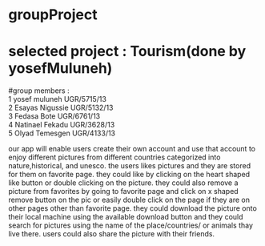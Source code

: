 # groupProject <br/>
# selected project : Tourism(done by yosefMuluneh)<br/>
#group members :<br/>  1 yosef muluneh    UGR/5715/13<br/>
                  2 Esayas Nigussie  UGR/5132/13<br/>
                  3 Fedasa Bote      UGR/6761/13<br/>
                  4 Natinael Fekadu  UGR/3628/13<br/>
                  5 Olyad Temesgen   UGR/4133/13<br/>

our app will enable users create their own account and use that account to enjoy different pictures from different countries categorized into nature,historical, and unesco. the users likes pictures and they are stored for them on favorite page. they could like by clicking on the heart shaped like button or double clicking on the picture. they could also remove a picture from favorites by going to favorite page and click on x shaped remove button on the pic or easily double click on the page if they are on other pages other than favorite page. they could download the picture onto their local machine using the available download button and they could search for pictures using the name of the place/countries/ or animals thay live there. users could also share the picture with their friends. 
